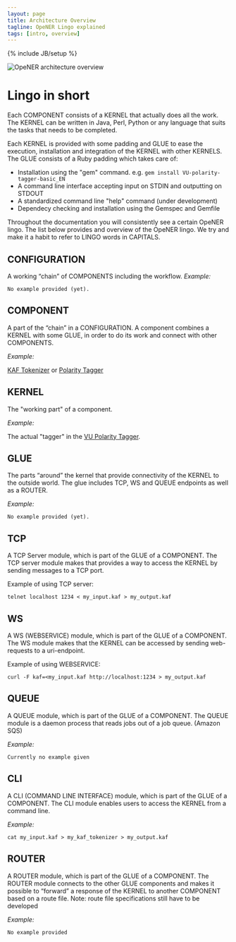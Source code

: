 ```yaml
---
layout: page
title: Architecture Overview
tagline: OpeNER Lingo explained
tags: [intro, overview]
---
```

{% include JB/setup %}

![OpeNER architecture overview](assets/images/architecture-overview.png "OpeNER
architecture overiew")

# Lingo in short

Each COMPONENT consists of a KERNEL that actually does all the work. The KERNEL
can be written in Java, Perl, Python or any language that suits the tasks that
needs to be completed.

Each KERNEL is provided with some padding and GLUE to ease the execution,
installation and integration of the KERNEL with other KERNELS. The GLUE consists
of a Ruby padding which takes care of:

* Installation using the "gem" command. e.g. ````gem install VU-polarity-tagger-basic_EN````
* A command line interface accepting input on STDIN and outputting on STDOUT
* A standardized command line "help" command (under development)
* Dependecy checking and installation using the Gemspec and Gemfile

Throughout the documentation you will consistently see a certain OpeNER lingo.
The list below provides and overview of the OpeNER lingo. We try and make it a
habit to refer to LINGO words in CAPITALS. 

## CONFIGURATION

A working “chain” of COMPONENTS including the workflow. 
_Example:_ 

````No example provided (yet).````

## COMPONENT

A part of the “chain” in a CONFIGURATION. A component combines a KERNEL with
some GLUE, in order to do its work and connect with other COMPONENTS. 

_Example:_ 

[KAF Tokenizer](https://github.com/opener-project/Vicom-tokenizer-lite_EN_kernel) 
or [Polarity Tagger](https://github.com/opener-project/VU-polarity-tagger-basic_EN_kernel)

## KERNEL

The "working part" of a component.

_Example:_

The actual "tagger" in the [VU Polarity Tagger](https://github.com/opener-project/VU-polarity-tagger-basic_EN_kernel/tree/master/core).

## GLUE	

The parts “around” the kernel that provide connectivity of the KERNEL to the
outside world. The glue includes TCP, WS and QUEUE endpoints as well as a
ROUTER.

_Example:_ 

````No example provided (yet).````

## TCP
A TCP Server module, which is part of the GLUE of a COMPONENT. The TCP server
module makes that provides a way to access the KERNEL by sending messages to a
TCP port.

Example of using TCP server: 

````telnet localhost 1234 < my_input.kaf > my_output.kaf````

## WS
A WS (WEBSERVICE) module, which is part of the GLUE of a COMPONENT. The WS
module makes that the KERNEL can be accessed by sending web-requests to a
uri-endpoint.

Example of using WEBSERVICE:

````curl -F kaf=<my_input.kaf http://localhost:1234 > my_output.kaf````

## QUEUE
A QUEUE module, which is part of the GLUE of a COMPONENT. The QUEUE module is a
daemon process that reads jobs out of a job queue. (Amazon SQS)

_Example:_

````Currently no example given````

## CLI	

A CLI (COMMAND LINE INTERFACE) module, which is part of the GLUE of a COMPONENT.
The CLI module enables users to access the KERNEL from a command line.

_Example:_

````cat my_input.kaf > my_kaf_tokenizer > my_output.kaf````

## ROUTER

A ROUTER module, which is part of the GLUE of a COMPONENT. The ROUTER module
connects to the other GLUE components and makes it possible to “forward” a
response of the KERNEL to another COMPONENT based on a route file.
Note: route file specifications still have to be developed

_Example:_

````No example provided````

